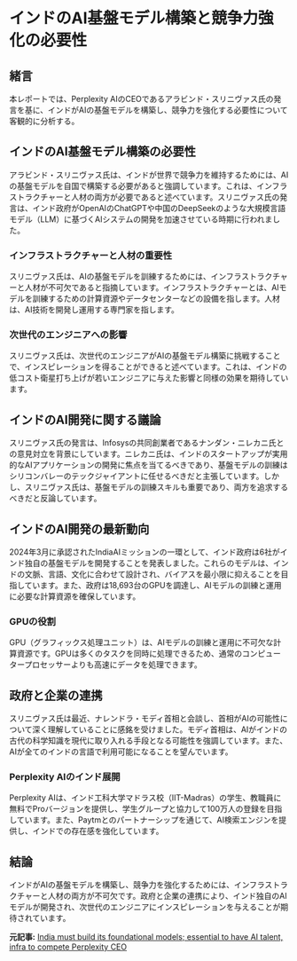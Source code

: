 # インドのAI基盤モデル構築と競争力強化の必要性

## 緒言

本レポートでは、Perplexity AIのCEOであるアラビンド・スリニヴァス氏の発言を基に、インドがAIの基盤モデルを構築し、競争力を強化する必要性について客観的に分析する。

## インドのAI基盤モデル構築の必要性

アラビンド・スリニヴァス氏は、インドが世界で競争力を維持するためには、AIの基盤モデルを自国で構築する必要があると強調しています。これは、インフラストラクチャーと人材の両方が必要であると述べています。スリニヴァス氏の発言は、インド政府がOpenAIのChatGPTや中国のDeepSeekのような大規模言語モデル（LLM）に基づくAIシステムの開発を加速させている時期に行われました。

### インフラストラクチャーと人材の重要性

スリニヴァス氏は、AIの基盤モデルを訓練するためには、インフラストラクチャーと人材が不可欠であると指摘しています。インフラストラクチャーとは、AIモデルを訓練するための計算資源やデータセンターなどの設備を指します。人材は、AI技術を開発し運用する専門家を指します。

### 次世代のエンジニアへの影響

スリニヴァス氏は、次世代のエンジニアがAIの基盤モデル構築に挑戦することで、インスピレーションを得ることができると述べています。これは、インドの低コスト衛星打ち上げが若いエンジニアに与えた影響と同様の効果を期待しています。

## インドのAI開発に関する議論

スリニヴァス氏の発言は、Infosysの共同創業者であるナンダン・ニレカニ氏との意見対立を背景にしています。ニレカニ氏は、インドのスタートアップが実用的なAIアプリケーションの開発に焦点を当てるべきであり、基盤モデルの訓練はシリコンバレーのテックジャイアントに任せるべきだと主張しています。しかし、スリニヴァス氏は、基盤モデルの訓練スキルも重要であり、両方を追求するべきだと反論しています。

## インドのAI開発の最新動向

2024年3月に承認されたIndiaAIミッションの一環として、インド政府は6社がインド独自の基盤モデルを開発することを発表しました。これらのモデルは、インドの文脈、言語、文化に合わせて設計され、バイアスを最小限に抑えることを目指しています。また、政府は18,693台のGPUを調達し、AIモデルの訓練と運用に必要な計算資源を確保しています。

### GPUの役割

GPU（グラフィックス処理ユニット）は、AIモデルの訓練と運用に不可欠な計算資源です。GPUは多くのタスクを同時に処理できるため、通常のコンピュータープロセッサーよりも高速にデータを処理できます。

## 政府と企業の連携

スリニヴァス氏は最近、ナレンドラ・モディ首相と会談し、首相がAIの可能性について深く理解していることに感銘を受けました。モディ首相は、AIがインドの古代の科学知識を現代に取り入れる手段となる可能性を強調しています。また、AIが全てのインドの言語で利用可能になることを望んでいます。

### Perplexity AIのインド展開

Perplexity AIは、インド工科大学マドラス校（IIT-Madras）の学生、教職員に無料でProバージョンを提供し、学生グループと協力して100万人の登録を目指しています。また、Paytmとのパートナーシップを通じて、AI検索エンジンを提供し、インドでの存在感を強化しています。

## 結論

インドがAIの基盤モデルを構築し、競争力を強化するためには、インフラストラクチャーと人材の両方が不可欠です。政府と企業の連携により、インド独自のAIモデルが開発され、次世代のエンジニアにインスピレーションを与えることが期待されています。

**元記事:** [India must build its foundational models; essential to have AI talent, infra to compete Perplexity CEO](https://www.moneycontrol.com/news/business/india-must-build-its-foundational-models-essential-to-have-ai-talent-infra-to-compete-perplexity-ceo-12951688.html)